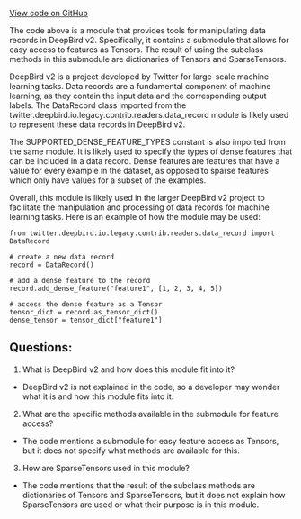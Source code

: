 [View code on GitHub](https://github.com/misbahsy/the-algorithm/twml/twml/contrib/readers/data_record.py)

The code above is a module that provides tools for manipulating data records in DeepBird v2. Specifically, it contains a submodule that allows for easy access to features as Tensors. The result of using the subclass methods in this submodule are dictionaries of Tensors and SparseTensors.

DeepBird v2 is a project developed by Twitter for large-scale machine learning tasks. Data records are a fundamental component of machine learning, as they contain the input data and the corresponding output labels. The DataRecord class imported from the twitter.deepbird.io.legacy.contrib.readers.data_record module is likely used to represent these data records in DeepBird v2.

The SUPPORTED_DENSE_FEATURE_TYPES constant is also imported from the same module. It is likely used to specify the types of dense features that can be included in a data record. Dense features are features that have a value for every example in the dataset, as opposed to sparse features which only have values for a subset of the examples.

Overall, this module is likely used in the larger DeepBird v2 project to facilitate the manipulation and processing of data records for machine learning tasks. Here is an example of how the module may be used:

```
from twitter.deepbird.io.legacy.contrib.readers.data_record import DataRecord

# create a new data record
record = DataRecord()

# add a dense feature to the record
record.add_dense_feature("feature1", [1, 2, 3, 4, 5])

# access the dense feature as a Tensor
tensor_dict = record.as_tensor_dict()
dense_tensor = tensor_dict["feature1"]
```
## Questions: 
 1. What is DeepBird v2 and how does this module fit into it?
- DeepBird v2 is not explained in the code, so a developer may wonder what it is and how this module fits into it.

2. What are the specific methods available in the submodule for feature access?
- The code mentions a submodule for easy feature access as Tensors, but it does not specify what methods are available for this.

3. How are SparseTensors used in this module?
- The code mentions that the result of the subclass methods are dictionaries of Tensors and SparseTensors, but it does not explain how SparseTensors are used or what their purpose is in this module.